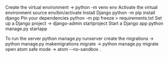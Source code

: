 Create the virtual environment -> python -m venv env
Activate the virtual environment	source env/bin/activate
Install Django	python -m pip install django
Pin your dependencies	python -m pip freeze > requirements.txt
Set up a Django project	-> django-admin startproject <projectname>
Start a Django app	python manage.py startapp <appname>

To run the server  python manage.py runserver
create the migrations -> python manage.py makemigrations
migrate -> python manage.py migrate
open atom safe mode -> atom --no-sandbox .

